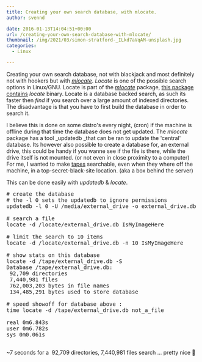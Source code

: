 ```yaml
---
title: Creating your own search database, with mlocate.
author: svennd

date: 2016-01-13T14:04:51+00:00
url: /creating-your-own-search-database-with-mlocate/
thumbnail: /img/2021/03/simon-stratford-_ILkd7aVqAM-unsplash.jpg
categories:
  - Linux

---
```

Creating your own search database, not with blackjack and most definitely not with hookers but with _[mlocate][1]_. _Locate_ is one of the possible search options in Linux/GNU. Locate is part of the [_mlocate_][1] package, [this package contains][2] _locate_ binary. Locate is a database backed search, as such its faster then _find_ if you search over a large amount of indexed directories. The disadvantage is that you have to first build the database in order to search it.

I believe this is done on some distro's every night, (cron) if the machine is offline during that time the database does not get updated. The _mlocate_ package has a tool _updatedb _that can be ran to update the 'central' database. Its however also possible to create a database for, an external drive, this could be handy if you wanne see if the file is there, while the drive itself is not mounted. (or not even in close proximity to a computer) For me, I wanted to make [tapes][3] searchable, even when they where off the machine, in a top-secret-black-site location. (aka a box behind the server)

This can be done easily with _updatedb_ & _locate_.

<pre class="EnlighterJSRAW" data-enlighter-language="shell"># create the database
# the -l 0 sets the updatedb to ignore permissions 
updatedb -l 0 -U /media/external_drive -o external_drive.db

# search a file
locate -d /locate/external_drive.db IsMyImageHere

# limit the search to 10 items
locate -d /locate/external_drive.db -n 10 IsMyImageHere

# show stats on this database
locate -d /tape/external_drive.db -S
Database /tape/external_drive.db:
 92,709 directories
 7,440,981 files
 762,003,203 bytes in file names
 134,485,291 bytes used to store database

# speed showoff for database above :
time locate -d /tape/external_drive.db not_a_file

real 0m6.843s
user 0m6.782s
sys 0m0.061s

</pre>

~7 seconds for a  92,709 directories, 7,440,981 files search ... pretty nice 🙂

 [1]: http://linux.die.net/man/5/mlocate.db
 [2]: https://www.svennd.be/what-files-are-in-a-rpm-package/
 [3]: https://en.wikipedia.org/wiki/Linear_Tape-Open